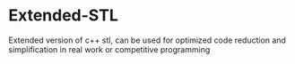 # Extended-STL
Extended version of c++ stl, can be used for optimized code reduction and simplification in real work or competitive programming
